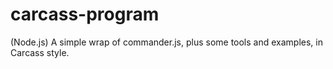 carcass-program
===============

(Node.js) A simple wrap of commander.js, plus some tools and examples, in Carcass style.

